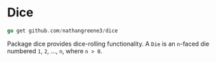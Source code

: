 # Dice

```go
go get github.com/nathangreene3/dice
```

Package dice provides dice-rolling functionality. A `Die` is an `n`-faced die numbered `1`, `2`, ..., `n`, where `n > 0`.
